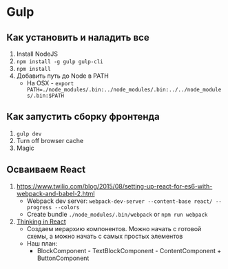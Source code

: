 # Gulp

## Как установить и наладить все

1. Install NodeJS
2. `npm install -g gulp gulp-cli`
3. `npm install`
4. Добавить путь до Node в PATH
	* На OSX - `export PATH=./node_modules/.bin:../node_modules/.bin:../../node_modules/.bin:$PATH`

## Как запустить сборку фронтенда

1. `gulp dev`
2. Turn off browser cache
3. Magic

## Осваиваем React

1. https://www.twilio.com/blog/2015/08/setting-up-react-for-es6-with-webpack-and-babel-2.html
	* Webpack dev server: `webpack-dev-server --content-base react/ --progress --colors`
	* Create bundle `./node_modules/.bin/webpack` or `npm run webpack`
2. [Thinking in React](https://facebook.github.io/react/docs/thinking-in-react.html)
	* Создаем иерархию компонентов. Можно начать с готовой схемы, а можно начать с самых простых элементов
	* Наш план:
		* BlockComponent - TextBlockComponent - ContentComponent + ButtonComponent
